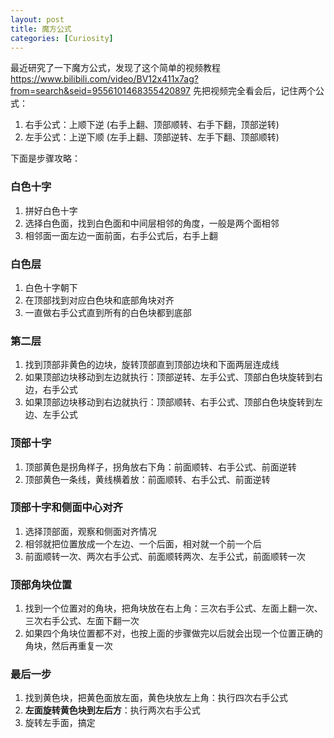 ```yaml
---
layout: post
title: 魔方公式
categories: [Curiosity]
---
```


最近研究了一下魔方公式，发现了这个简单的视频教程 https://www.bilibili.com/video/BV12x411x7ag?from=search&seid=9556101468355420897
先把视频完全看会后，记住两个公式：
1. 右手公式：上顺下逆 (右手上翻、顶部顺转、右手下翻，顶部逆转)
2. 左手公式：上逆下顺 (左手上翻、顶部逆转、左手下翻、顶部顺转)

下面是步骤攻略：

### 白色十字
1. 拼好白色十字
2. 选择白色面，找到白色面和中间层相邻的角度，一般是两个面相邻
3. 相邻面一面左边一面前面，右手公式后，右手上翻

### 白色层
1. 白色十字朝下
2. 在顶部找到对应白色块和底部角块对齐
3. 一直做右手公式直到所有的白色块都到底部

### 第二层
1. 找到顶部非黄色的边块，旋转顶部直到顶部边块和下面两层连成线
2. 如果顶部边块移动到左边就执行：顶部逆转、左手公式、顶部白色块旋转到右边，右手公式
3. 如果顶部边块移动到右边就执行：顶部顺转、右手公式、顶部白色块旋转到左边、左手公式

### 顶部十字
1. 顶部黄色是拐角样子，拐角放右下角：前面顺转、右手公式、前面逆转
2. 顶部黄色一条线，黄线横着放：前面顺转、右手公式、前面逆转

### 顶部十字和侧面中心对齐
1. 选择顶部面，观察和侧面对齐情况
2. 相邻就把位置放成一个左边、一个后面，相对就一个前一个后
3. 前面顺转一次、两次右手公式、前面顺转两次、左手公式，前面顺转一次

### 顶部角块位置
1. 找到一个位置对的角块，把角块放在右上角：三次右手公式、左面上翻一次、三次右手公式、左面下翻一次
2. 如果四个角块位置都不对，也按上面的步骤做完以后就会出现一个位置正确的角块，然后再重复一次

### 最后一步
1. 找到黄色块，把黄色面放左面，黄色块放左上角：执行四次右手公式
2. **左面旋转黄色块到左后方**：执行两次右手公式
3. 旋转左手面，搞定
